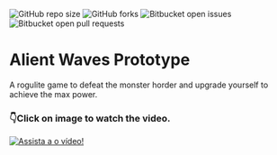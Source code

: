 ![GitHub repo size](https://img.shields.io/github/repo-size/Louiixx-h/alien-waves-prototype?style=for-the-badge)
![GitHub forks](https://img.shields.io/github/forks/Louiixx-h/alien-waves-prototype?style=for-the-badge)
![Bitbucket open issues](https://img.shields.io/bitbucket/issues/Louiixx-h/alien-waves-prototype?style=for-the-badge)
![Bitbucket open pull requests](https://img.shields.io/bitbucket/pr-raw/Louiixx-h/alien-waves-prototype?style=for-the-badge)

# Alient Waves Prototype

A rogulite game to defeat the monster horder and upgrade yourself to achieve the max power.

### 👇Click on image to watch the video.
[![Assista a o vídeo!](https://img.youtube.com/vi/cdp4roFEeTA/maxresdefault.jpg)](https://youtu.be/cdp4roFEeTA)
